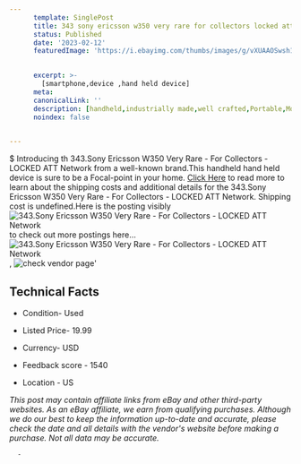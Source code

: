 ```yaml
---
      template: SinglePost
      title: 343 sony ericsson w350 very rare for collectors locked att network
      status: Published
      date: '2023-02-12'
      featuredImage: 'https://i.ebayimg.com/thumbs/images/g/vXUAAOSwsh1j59de/s-l225.jpg'
       

      excerpt: >-
        [smartphone,device ,hand held device]
      meta:
      canonicalLink: ''
      description: [handheld,industrially made,well crafted,Portable,Mobile,Compact,Convenient,Lightweight,Maneuverable,Man-portable,Miniature,Carriable,Hand-held,Light,Holdable,Transportable,Mobile device,Pocket-sized,On-the-go,Wireless,Cordless,Compact size,Convenient size, smartphone,device ,hand held device]
      noindex: false
      

---
```

$
      Introducing th 343.Sony Ericsson W350 Very Rare - For Collectors - LOCKED ATT Network from a well-known brand.This handheld hand held device is sure to be a Focal-point in your home. [Click Here](https://www.ebay.com/itm/165934239157?hash=item26a2738db5%3Ag%3AvXUAAOSwsh1j59de&mkevt=1&mkcid=1&mkrid=711-53200-19255-0&campid=%253CePNCampaignId%253E&customid=%253CreferenceId%253E&toolid=10049) to read more to learn about the shipping costs and additional details for the 343.Sony Ericsson W350 Very Rare - For Collectors - LOCKED ATT Network. Shipping cost is undefined.Here is the posting visibly ![343.Sony Ericsson W350 Very Rare - For Collectors - LOCKED ATT Network](https://i.ebayimg.com/thumbs/images/g/vXUAAOSwsh1j59de/s-l225.jpg) to check out more postings here... ![343.Sony Ericsson W350 Very Rare - For Collectors - LOCKED ATT Network](https://i.ebayimg.com/images/g/vXUAAOSwsh1j59de/s-l1600.jpg), ![check vendor page](https://origin-galleryplus.ebayimg.com/ws/web/165934239157_2_0_1/225x225.jpg,https://origin-galleryplus.ebayimg.com/ws/web/165934239157_3_0_1/225x225.jpg,https://origin-galleryplus.ebayimg.com/ws/web/165934239157_4_0_1/225x225.jpg,https://origin-galleryplus.ebayimg.com/ws/web/165934239157_5_0_1/225x225.jpg,https://origin-galleryplus.ebayimg.com/ws/web/165934239157_6_0_1/225x225.jpg,https://origin-galleryplus.ebayimg.com/ws/web/165934239157_7_0_1/225x225.jpg,https://origin-galleryplus.ebayimg.com/ws/web/165934239157_8_0_1/225x225.jpg)'

      

 ## Technical Facts 



     
      

 - Condition- Used 


      

 - Listed Price- 19.99 


      

 - Currency- USD 


      

 - Feedback score - 1540 


      

 - Location - US 


      
      

 *_This post may contain affiliate links from eBay and other third-party websites. As an eBay affiliate, we earn from qualifying purchases. Although we do our best to keep the information up-to-date and accurate, please check the date and all details with the vendor's website before making a purchase. Not all data may be accurate._*




      -
